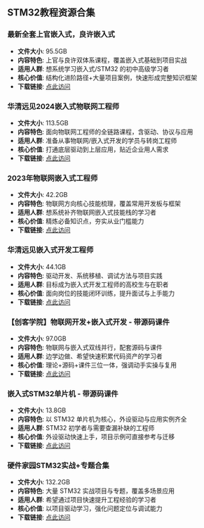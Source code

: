 ## STM32教程资源合集

### 最新全套上官嵌入式，良许嵌入式
- **文件大小**: 95.5GB  
- **内容特色**: 上官与良许双体系课程，覆盖嵌入式基础到项目实战  
- **适用人群**: 想系统学习嵌入式/STM32 的初中高级学习者  
- **核心价值**: 结构化进阶路径+大量项目案例，快速形成完整知识框架  
- **下载链接**: [点此访问](https://pan.quark.cn/s/c416df41e7e3)

### 华清远见2024嵌入式物联网工程师
- **文件大小**: 113.5GB  
- **内容特色**: 面向物联网工程师的全链路课程，含驱动、协议与应用  
- **适用人群**: 准备从事物联网/嵌入式开发的学员与转岗工程师  
- **核心价值**: 打通底层驱动到上层应用，贴近企业用人需求  
- **下载链接**: [点此访问](https://pan.quark.cn/s/6df3c7102506)

### 2023年物联网嵌入式工程师
- **文件大小**: 42.2GB  
- **内容特色**: 物联网方向核心技能梳理，覆盖常用开发板与框架  
- **适用人群**: 想系统补齐物联网嵌入式技能栈的学习者  
- **核心价值**: 精炼必备知识点，夯实从业门槛能力  
- **下载链接**: [点此访问](https://pan.quark.cn/s/c67caba45853)

### 华清远见嵌入式开发工程师
- **文件大小**: 44.1GB  
- **内容特色**: 驱动开发、系统移植、调试方法与项目实践  
- **适用人群**: 目标成为嵌入式开发工程师的高校生与在职者  
- **核心价值**: 面向岗位的技能闭环训练，提升面试与上手能力  
- **下载链接**: [点此访问](https://pan.quark.cn/s/e0ca3bf95b7f)

### 【创客学院】物联网开发+嵌入式开发 - 带源码课件
- **文件大小**: 97.0GB  
- **内容特色**: 物联网与嵌入式双线并行，配套源码与课件  
- **适用人群**: 边学边做、希望快速积累代码资产的学习者  
- **核心价值**: 理论+源码+课件三位一体，强调动手实操与复用  
- **下载链接**: [点此访问](https://pan.quark.cn/s/2b1538d33313)

### 嵌入式STM32单片机 - 带源码课件
- **文件大小**: 13.8GB  
- **内容特色**: 以 STM32 单片机为核心，外设驱动与应用实例齐全  
- **适用人群**: STM32 初学者与需要查漏补缺的工程师  
- **核心价值**: 外设驱动快速上手，项目示例可直接参考与迁移  
- **下载链接**: [点此访问](https://pan.quark.cn/s/ec3d96fcbab8)

### 硬件家园STM32实战+专题合集
- **文件大小**: 132.2GB  
- **内容特色**: 大量 STM32 实战项目与专题，覆盖多场景应用  
- **适用人群**: 希望通过项目快速提升工程经验的学习者  
- **核心价值**: 以项目驱动学习，强化问题定位与调试能力  
- **下载链接**: [点此访问](https://pan.quark.cn/s/856b367c6f63) 